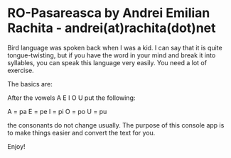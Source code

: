 # RO-Pasareasca by Andrei Emilian Rachita - andrei(at)rachita(dot)net

Bird language was spoken back when I was a kid. I can say that it is quite tongue-twisting, but if you have the word in your mind and break it into syllables, you can speak this language very easily. You need a lot of exercise.

The basics are: 

After the vowels A E I O U put the following:

 A = pa
 E = pe
 I = pi
O = po
U = pu

  the consonants do not change usually. 
  The purpose of this console app is to make things easier and convert the text for you. 

  Enjoy!
